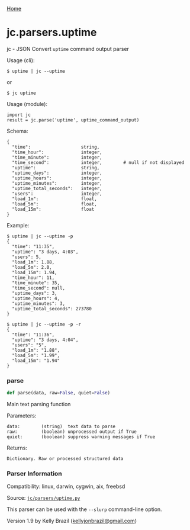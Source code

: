 [Home](https://kellyjonbrazil.github.io/jc/)
<a id="jc.parsers.uptime"></a>

# jc.parsers.uptime

jc - JSON Convert `uptime` command output parser

Usage (cli):

    $ uptime | jc --uptime

or

    $ jc uptime

Usage (module):

    import jc
    result = jc.parse('uptime', uptime_command_output)

Schema:

    {
      "time":                   string,
      "time_hour":              integer,
      "time_minute":            integer,
      "time_second":            integer,        # null if not displayed
      "uptime":                 string,
      "uptime_days":            integer,
      "uptime_hours":           integer,
      "uptime_minutes":         integer,
      "uptime_total_seconds":   integer,
      "users":                  integer,
      "load_1m":                float,
      "load_5m":                float,
      "load_15m":               float
    }

Example:

    $ uptime | jc --uptime -p
    {
      "time": "11:35",
      "uptime": "3 days, 4:03",
      "users": 5,
      "load_1m": 1.88,
      "load_5m": 2.0,
      "load_15m": 1.94,
      "time_hour": 11,
      "time_minute": 35,
      "time_second": null,
      "uptime_days": 3,
      "uptime_hours": 4,
      "uptime_minutes": 3,
      "uptime_total_seconds": 273780
    }

    $ uptime | jc --uptime -p -r
    {
      "time": "11:36",
      "uptime": "3 days, 4:04",
      "users": "5",
      "load_1m": "1.88",
      "load_5m": "1.99",
      "load_15m": "1.94"
    }

<a id="jc.parsers.uptime.parse"></a>

### parse

```python
def parse(data, raw=False, quiet=False)
```

Main text parsing function

Parameters:

    data:        (string)  text data to parse
    raw:         (boolean) unprocessed output if True
    quiet:       (boolean) suppress warning messages if True

Returns:

    Dictionary. Raw or processed structured data

### Parser Information
Compatibility:  linux, darwin, cygwin, aix, freebsd

Source: [`jc/parsers/uptime.py`](https://github.com/kellyjonbrazil/jc/blob/master/jc/parsers/uptime.py)

This parser can be used with the `--slurp` command-line option.

Version 1.9 by Kelly Brazil (kellyjonbrazil@gmail.com)
